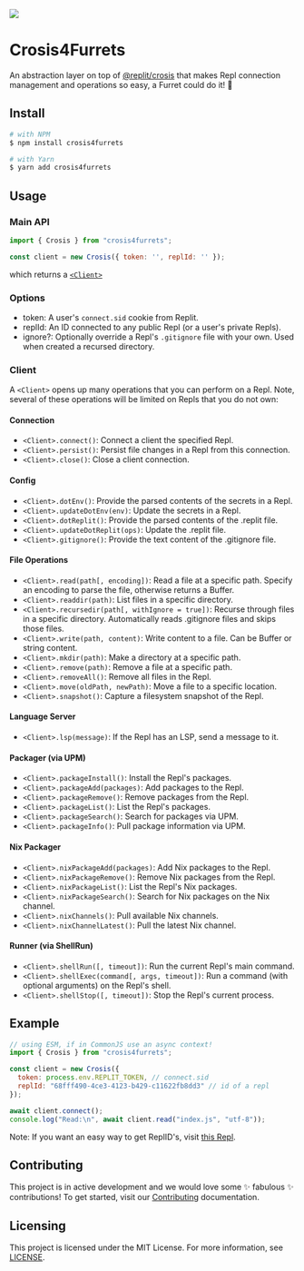 ![](https://edge.furret.codes/f/crosis4furrets.png)

# Crosis4Furrets

An abstraction layer on top of [@replit/crosis](https://www.npmjs.com/package/@replit/crosis)
that makes Repl connection management and operations so easy, a Furret could do it! :tada:

## Install

```sh
# with NPM
$ npm install crosis4furrets

# with Yarn
$ yarn add crosis4furrets
```

## Usage

### Main API

```js
import { Crosis } from "crosis4furrets";

const client = new Crosis({ token: '', replId: '' });
```

which returns a [`<Client>`](#client)

### Options

-   token: A user's `connect.sid` cookie from Replit.
-   replId: An ID connected to any public Repl (or a user's private Repls).
-   ignore?: Optionally override a Repl's `.gitignore` file with your own. Used when
    created a recursed directory.

### Client

A `<Client>` opens up many operations that you can perform on a Repl. Note, several
of these operations will be limited on Repls that you do not own:

#### Connection

-   `<Client>.connect()`: Connect a client the specified Repl.
-   `<Client>.persist()`: Persist file changes in a Repl from this connection.
-   `<Client>.close()`: Close a client connection.

#### Config

-   `<Client>.dotEnv()`: Provide the parsed contents of the secrets in a Repl.
-   `<Client>.updateDotEnv(env)`: Update the secrets in a Repl.
-   `<Client>.dotReplit()`: Provide the parsed contents of the .replit file.
-   `<Client>.updateDotReplit(ops)`: Update the .replit file.
-   `<Client>.gitignore()`: Provide the text content of the .gitignore file.

#### File Operations

-   `<Client>.read(path[, encoding])`: Read a file at a specific path. Specify an
    encoding to parse the file, otherwise returns a Buffer.
-   `<Client>.readdir(path)`: List files in a specific directory.
-   `<Client>.recursedir(path[, withIgnore = true])`: Recurse through files in a
    specific directory. Automatically reads .gitignore files and skips those files.
-   `<Client>.write(path, content)`: Write content to a file. Can be Buffer or string
    content.
-   `<Client>.mkdir(path)`: Make a directory at a specific path.
-   `<Client>.remove(path)`: Remove a file at a specific path.
-   `<Client>.removeAll()`: Remove all files in the Repl.
-   `<Client>.move(oldPath, newPath)`: Move a file to a specific location.
-   `<Client>.snapshot()`: Capture a filesystem snapshot of the Repl.

#### Language Server

-   `<Client>.lsp(message)`: If the Repl has an LSP, send a message to it.

#### Packager (via UPM)

-   `<Client>.packageInstall()`: Install the Repl's packages.
-   `<Client>.packageAdd(packages)`: Add packages to the Repl.
-   `<Client>.packageRemove()`: Remove packages from the Repl.
-   `<Client>.packageList()`: List the Repl's packages.
-   `<Client>.packageSearch()`: Search for packages via UPM.
-   `<Client>.packageInfo()`: Pull package information via UPM.

#### Nix Packager

-   `<Client>.nixPackageAdd(packages)`: Add Nix packages to the Repl.
-   `<Client>.nixPackageRemove()`: Remove Nix packages from the Repl.
-   `<Client>.nixPackageList()`: List the Repl's Nix packages.
-   `<Client>.nixPackageSearch()`: Search for Nix packages on the Nix channel.
-   `<Client>.nixChannels()`: Pull available Nix channels.
-   `<Client>.nixChannelLatest()`: Pull the latest Nix channel.

#### Runner (via ShellRun)

-   `<Client>.shellRun([, timeout])`: Run the current Repl's main command.
-   `<Client>.shellExec(command[, args, timeout])`: Run a command (with optional
    arguments) on the Repl's shell.
-   `<Client>.shellStop([, timeout])`: Stop the Repl's current process.

## Example

```js
// using ESM, if in CommonJS use an async context!
import { Crosis } from "crosis4furrets";

const client = new Crosis({
  token: process.env.REPLIT_TOKEN, // connect.sid
  replId: "68fff490-4ce3-4123-b429-c11622fb8dd3" // id of a repl
});

await client.connect();
console.log("Read:\n", await client.read("index.js", "utf-8"));
```

Note: If you want an easy way to get ReplID's, visit
[this Repl](https://ally.furret.codes/replid).

## Contributing

This project is in active development and we would love some :sparkles: fabulous
:sparkles: contributions! To get started, visit our [Contributing](https://github.com/rayhanadev/crosis4furrets/blob/main/CONTRIBUTING.md)
documentation.

## Licensing

This project is licensed under the MIT License. For more information, see [LICENSE](https://github.com/rayhanadev/crosis4furrets/blob/main/LICENSE).

